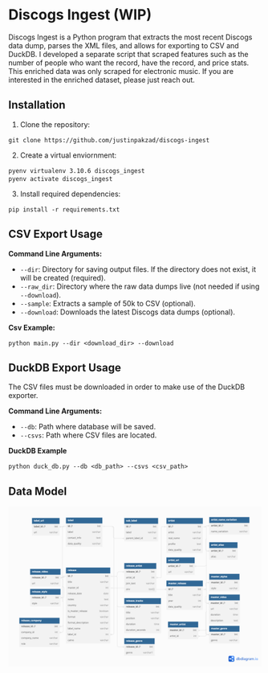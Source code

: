 # Discogs Ingest (WIP)
Discogs Ingest is a Python program that extracts the most recent Discogs data dump, parses the XML files, and allows for exporting to CSV and DuckDB. I developed a separate script that scraped features such as the number of people who want the record, have the record, and price stats. This enriched data was only scraped for electronic music. If you are interested in the enriched dataset, please just reach out.

## Installation
1. Clone the repository:
```
git clone https://github.com/justinpakzad/discogs-ingest
```
2. Create a virtual enviornment:
```
pyenv virtualenv 3.10.6 discogs_ingest
pyenv activate discogs_ingest
```
3. Install required dependencies:
```cd discogs_ingest
pip install -r requirements.txt
```

## CSV Export Usage
**Command Line Arguments:**
- `--dir`: Directory for saving output files. If the directory does not exist, it will be created (required).  
- `--raw_dir`: Directory where the raw data dumps live (not needed if using `--download`).  
- `--sample`: Extracts a sample of 50k to CSV (optional).
- `--download`: Downloads the latest Discogs data dumps (optional).  


**Csv Example:**
```
python main.py --dir <download_dir> --download  
``` 
## DuckDB Export Usage
The CSV files must be downloaded in order to make use of the DuckDB exporter.  

**Command Line Arguments:** 
- `--db`: Path where database will be saved.
- `--csvs`: Path where CSV files are located.

**DuckDB Example**
```
python duck_db.py --db <db_path> --csvs <csv_path>
```  
## Data Model
![Description of the image](images/erd.png)

